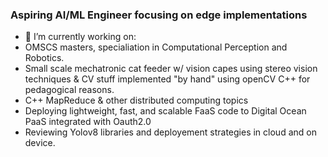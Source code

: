 ### Aspiring AI/ML Engineer focusing on edge implementations


- 🔭 I’m currently working on:
- OMSCS masters, specialiation in Computational Perception and Robotics.
- Small scale mechatronic cat feeder w/ vision capes using stereo vision techniques & CV stuff implemented "by hand" using openCV C++ for pedagogical reasons.
- C++ MapReduce & other distributed computing topics
- Deploying lightweight, fast, and scalable FaaS code to Digital Ocean PaaS integrated with Oauth2.0
- Reviewing Yolov8 libraries and deployement strategies in cloud and on device.
